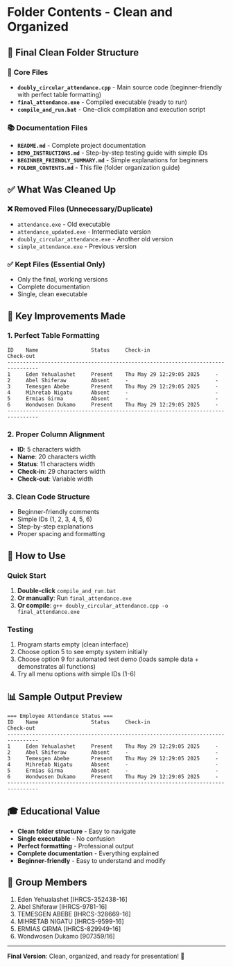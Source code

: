 # Folder Contents - Clean and Organized

## 📁 **Final Clean Folder Structure**

### 🔧 **Core Files**
- **`doubly_circular_attendance.cpp`** - Main source code (beginner-friendly with perfect table formatting)
- **`final_attendance.exe`** - Compiled executable (ready to run)
- **`compile_and_run.bat`** - One-click compilation and execution script

### 📚 **Documentation Files**
- **`README.md`** - Complete project documentation
- **`DEMO_INSTRUCTIONS.md`** - Step-by-step testing guide with simple IDs
- **`BEGINNER_FRIENDLY_SUMMARY.md`** - Simple explanations for beginners
- **`FOLDER_CONTENTS.md`** - This file (folder organization guide)

## ✅ **What Was Cleaned Up**

### ❌ **Removed Files** (Unnecessary/Duplicate)
- `attendance.exe` - Old executable
- `attendance_updated.exe` - Intermediate version
- `doubly_circular_attendance.exe` - Another old version
- `simple_attendance.exe` - Previous version

### ✅ **Kept Files** (Essential Only)
- Only the final, working versions
- Complete documentation
- Single, clean executable

## 🎯 **Key Improvements Made**

### 1. **Perfect Table Formatting**
```
ID    Name                 Status     Check-in                     Check-out
--------------------------------------------------------------------------------
1     Eden Yehualashet     Present    Thu May 29 12:29:05 2025     -
2     Abel Shiferaw        Absent     -                            -
3     Temesgen Abebe       Present    Thu May 29 12:29:05 2025     -
4     Mihretab Nigatu      Absent     -                            -
5     Ermias Girma         Absent     -                            -
6     Wondwosen Dukamo     Present    Thu May 29 12:29:05 2025     -
--------------------------------------------------------------------------------
```

### 2. **Proper Column Alignment**
- **ID**: 5 characters width
- **Name**: 20 characters width
- **Status**: 11 characters width
- **Check-in**: 29 characters width
- **Check-out**: Variable width

### 3. **Clean Code Structure**
- Beginner-friendly comments
- Simple IDs (1, 2, 3, 4, 5, 6)
- Step-by-step explanations
- Proper spacing and formatting

## 🚀 **How to Use**

### Quick Start
1. **Double-click** `compile_and_run.bat`
2. **Or manually**: Run `final_attendance.exe`
3. **Or compile**: `g++ doubly_circular_attendance.cpp -o final_attendance.exe`

### Testing
1. Program starts empty (clean interface)
2. Choose option 5 to see empty system initially
3. Choose option 9 for automated test demo (loads sample data + demonstrates all functions)
4. Try all menu options with simple IDs (1-6)

## 📊 **Sample Output Preview**
```
=== Employee Attendance Status ===
ID    Name                 Status     Check-in                     Check-out
--------------------------------------------------------------------------------
1     Eden Yehualashet     Present    Thu May 29 12:29:05 2025     -
2     Abel Shiferaw        Absent     -                            -
3     Temesgen Abebe       Present    Thu May 29 12:29:05 2025     -
4     Mihretab Nigatu      Absent     -                            -
5     Ermias Girma         Absent     -                            -
6     Wondwosen Dukamo     Present    Thu May 29 12:29:05 2025     -
--------------------------------------------------------------------------------
```

## 🎓 **Educational Value**
- **Clean folder structure** - Easy to navigate
- **Single executable** - No confusion
- **Perfect formatting** - Professional output
- **Complete documentation** - Everything explained
- **Beginner-friendly** - Easy to understand and modify

## 📝 **Group Members**
1. Eden Yehualashet [IHRCS-352438-16]
2. Abel Shiferaw [IHRCS-9781-16]
3. TEMESGEN ABEBE [IHRCS-328669-16]
4. MIHRETAB NIGATU [IHRCS-9599-16]
5. ERMIAS GIRMA [IHRCS-829949-16]
6. Wondwosen Dukamo [907359/16]

---
**Final Version**: Clean, organized, and ready for presentation! 🎉
